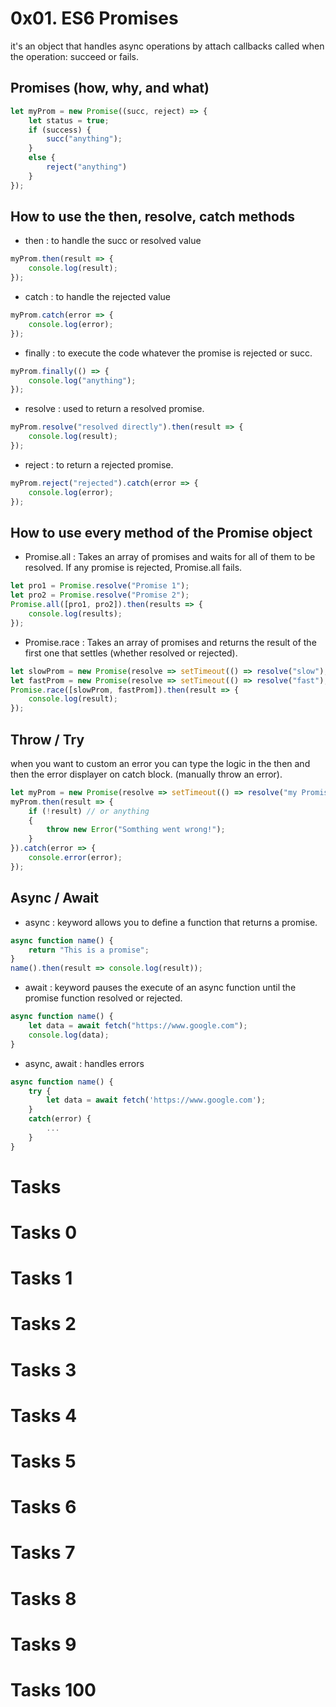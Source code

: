 #  0x01. ES6 Promises 
it's an object that handles async operations by attach callbacks called when the operation: succeed or fails.

## Promises (how, why, and what)
```javascript
let myProm = new Promise((succ, reject) => {
    let status = true;
    if (success) {
        succ("anything");
    }
    else {
        reject("anything")
    }
});


```
## How to use the then, resolve, catch methods
- then : to handle the succ or resolved value
```javascript
myProm.then(result => {
    console.log(result);
});
```
- catch : to handle the rejected value
```javascript
myProm.catch(error => {
    console.log(error);
});

```
- finally : to execute the code whatever the promise is rejected or succ.
```javascript
myProm.finally(() => {
    console.log("anything");
});
```
- resolve : used to return a resolved promise.
```javascript
myProm.resolve("resolved directly").then(result => {
    console.log(result);
});
```
- reject : to return a rejected promise.
```javascript
myProm.reject("rejected").catch(error => {
    console.log(error);
});
```
## How to use every method of the Promise object

- Promise.all : Takes an array of promises and waits for all of them to be resolved. If any promise is rejected, Promise.all fails.
```javascript
let pro1 = Promise.resolve("Promise 1");
let pro2 = Promise.resolve("Promise 2");
Promise.all([pro1, pro2]).then(results => {
    console.log(results);
});
```
- Promise.race : Takes an array of promises and returns the result of the first one that settles (whether resolved or rejected).
```javascript
let slowProm = new Promise(resolve => setTimeout(() => resolve("slow"), 200));
let fastProm = new Promise(resolve => setTimeout(() => resolve("fast"), 100));
Promise.race([slowProm, fastProm]).then(result => {
    console.log(result);
});
```
## Throw / Try
when you want to custom an error you can type the logic in the then and then the error displayer on catch block. (manually throw an error).
```javascript
let myProm = new Promise(resolve => setTimeout(() => resolve("my Promise"), 200));
myProm.then(result => {
    if (!result) // or anything
    {
        throw new Error("Somthing went wrong!");
    }
}).catch(error => {
    console.error(error);
});

```
## Async / Await
- async : keyword allows you to define a function that returns a promise.
```javascript
async function name() {
    return "This is a promise";
}
name().then(result => console.log(result));
```
- await : keyword pauses the execute of an async function until the promise function resolved or rejected.

```javascript
async function name() {
    let data = await fetch("https://www.google.com");
    console.log(data);
}
```
- async, await : handles errors

```javascript
async function name() {
    try {
        let data = await fetch('https://www.google.com');
    }
    catch(error) {
        ...
    }
}

```
# Tasks

# Tasks 0

# Tasks 1
# Tasks 2
# Tasks 3
# Tasks 4
# Tasks 5
# Tasks 6
# Tasks 7
# Tasks 8
# Tasks 9
# Tasks 100

